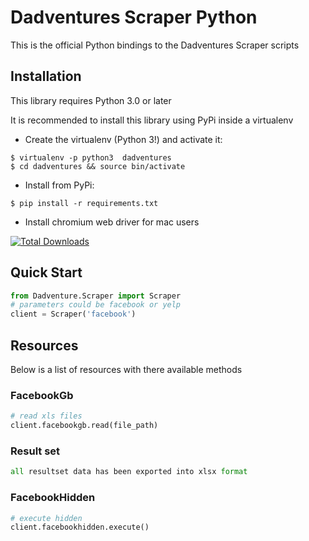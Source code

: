 # Dadventures Scraper Python 
This is the official Python bindings to the Dadventures Scraper scripts

## Installation
This library requires Python 3.0 or later

It is recommended to install this library using PyPi inside a virtualenv
* Create the virtualenv (Python 3!) and activate it:
```
$ virtualenv -p python3  dadventures
$ cd dadventures && source bin/activate
```
* Install from PyPi:
```
$ pip install -r requirements.txt
```
* Install chromium web driver for mac users
<p align="left">
<a href="https://chromedriver.storage.googleapis.com/index.html?path=88.0.4324.96/"><img src="https://img.shields.io/packagist/dt/laravel/framework" alt="Total Downloads"></a>
</p>

## Quick Start
```python
from Dadventure.Scraper import Scraper
# parameters could be facebook or yelp
client = Scraper('facebook') 
```

## Resources
Below is a list of resources with there available methods

### FacebookGb
```python
# read xls files
client.facebookgb.read(file_path)
```
### Result set 
```python 
all resultset data has been exported into xlsx format
```
### FacebookHidden
```python
# execute hidden 
client.facebookhidden.execute()
```

